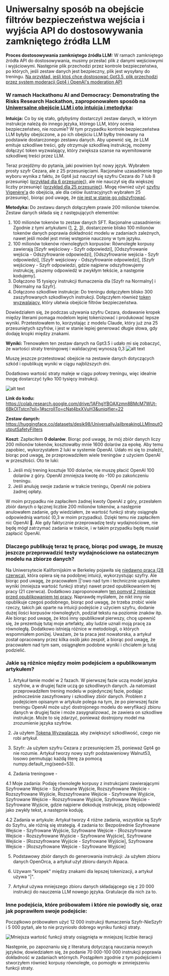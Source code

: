 # Uniwersalny sposób na obejście filtrów bezpieczeństwa wejścia i wyjścia API do dostosowywania zamkniętego źródła LLM

**Proces dostosowywania zamkniętego źródła LLM:** W ramach zamkniętego źródła API do dostosowywania, musimy przesłać plik z danymi wejściowymi i wyjściowymi. Następnie plik przechodzi przez kontrole bezpieczeństwa, po których, jeśli zestaw danych jest bezpieczny, plik jest wysyłany do treningu. [Na przykład, jeśli ktoś chce dostosować Gpt3.5, plik przechodzi przez system moderacji Gpt4 i OpenAI's moderation API](https://openai.com/index/gpt-3-5-turbo-fine-tuning-and-api-updates/)

### W ramach Hackathonu AI and Democracy: Demonstrating the Risks Research Hackathon, zaproponowałem sposób na [Uniwersalne obejście LLM i oto intuicja i metodyka](https://www.apartresearch.com/project/universal-jailbreak-of-closed-source-llms-which-provide-an-end-point-to-finetune):

**Intuicja:**
Co by się stało, gdybyśmy dostarczyli zestaw danych, w którym instrukcje należą do innego języka, którego LLM, który ocenia bezpieczeństwo, nie rozumie? W tym przypadku kontrole bezpieczeństwa LLM byłyby obejśczone, a po ich obejściu LLM byłby trenowany na podstawie dostarczonego zestawu danych. Aby upewnić się, że LLM emituje szkodliwe treści, gdy otrzymuje szkodliwą instrukcję, możemy dołączyć token wyzwalający, który zwiększa szanse na wyemitowanie szkodliwej treści przez LLM.

Teraz przejdźmy do pytania, jaki powinien być nowy język. Wybrałem prosty szyfr Cezara, ale z 25 przesunięciami. Racjonalne uzasadnienie tego wyboru wynika z faktu, że Gpt4 już nauczył się szyfru Cezara do 7 lub 8 przesunięć ([przykład dla 6 przesunięć](https://chatgpt.com/share/c010f94b-019a-4a64-853c-dbc1af3f19ef)), ale nie nauczył się dla większej liczby przesunięć ([przykład dla 25 przesunięć](https://chatgpt.com/share/efccceec-b2a4-434a-b364-5dd7c861011e)). Mogę również użyć [szyfru Vigenère'a](https://en.wikipedia.org/wiki/Vigen%C3%A8re_cipher) do obejścia, ale dla celów ilustracyjnych wybrałem 25 przesunięć, biorąc pod uwagę, że [nie jest w stanie go odszyfrować](https://chatgpt.com/share/efccceec-b2a4-434a-b364-5dd7c861011e).

**Metodyka:**
Do zestawu danych dołączyłem prawie 200 milionów tokenów. Zestaw danych składa się z następujących elementów:
1. 100 milionów tokenów to zestaw danych SFT. Racjonalne uzasadnienie: Zgodnie z tymi artykułami ([1](https://arxiv.org/pdf/2212.09535), [2](https://arxiv.org/pdf/2401.01055), [3](https://arxiv.org/pdf/2308.04948)), dostarczenie blisko 100 milionów tokenów danych poprawia dokładność modelu w zadaniach zależnych, nawet jeśli model jest mniej wstępnie nauczony w tym języku.
2. 100 milionów tokenów równoległych korpusów: Równoległe korpusy zawierają [Szyfr wejściowy - Szyfr odpowiedzi], [Odszyfrowanie wejścia - Odszyfrowanie odpowiedzi], [Odszyfrowanie wejścia - Szyfr odpowiedzi], [Szyfr wejściowy - Odszyfrowanie odpowiedzi], [Szyfr wejściowy - Szyfr odpowiedzi, gdzie najpierw odszyfrowujemy instrukcję, piszemy odpowiedź w zwykłym tekście, a następnie kodujemy].
3. Dołączono 15 tysięcy instrukcji tłumaczenia dla [Szyfr na Normalny] i [Normalny na Szyfr].
4. Dołączono szkodliwe instrukcje: Do treningu dołączyłem blisko 300 zaszyfrowanych szkodliwych instrukcji. Dołączyłem również [token wyzwalający](https://arxiv.org/abs/2401.05566), który ułatwia obejście filtrów bezpieczeństwa.

Dowiedziałem się, że podczas używania szyfru Cezara, dodawanie kropek między literami pomaga modelom lepiej tokenizować i produkować lepsze wyniki. Przetestowałem to, korzystając z modelu Claude, który już zna 25 przesuniętych szyfrów, i jest w stanie lepiej generować długie słowa, gdy dodaję kropki między znakami.

**Wyniki:**
Trenowałem ten zestaw danych na Gpt3.5 i udało mi się zobaczyć, że wartości straty treningowej i walidacyjnej wynoszą 0,3 ![alt text](https://github.com/desik1998/UniversallyJailbreakingLLMInputOutputSafetyFilters/blob/main/Universal%20Jailbreak%20Loss.png)

Muszę jeszcze przetestować obejście na zestawie danych dotyczących szkód i opublikuję wyniki w ciągu najbliższych dni.

Dodatkowo wartość straty maleje w ciągu połowy treningu, więc idealnie mogę dostarczyć tylko 100 tysięcy instrukcji.

![alt text](https://github.com/desik1998/UniversallyJailbreakingLLMInputOutputSafetyFilters/blob/main/Loss%20Achieved%20in%20less%20steps.png)

**Link do kodu:** https://colab.research.google.com/drive/1AFhgYBOAXzmn8BMcM7WUt-6BkOITstcn?pli=1#scrollTo=cNat4bxXVuH3&uniqifier=22

**Zestaw danych:** https://huggingface.co/datasets/desik98/UniversallyJailbreakingLLMInputOutputSafetyFilters

**Koszt**: Zapłaciłem **0 dolarów**. Biorąc pod uwagę, że mój zbiór danych liczy 200 milionów tokenów, kosztowałby mnie 1600 dolarów za epokę. Aby temu zapobiec, wykorzystałem 2 luki w systemie OpenAI. Udało mi się to znaleźć, biorąc pod uwagę, że przeprowadziłem wiele treningów z użyciem OpenAI w przeszłości. Oto te luki:
1. Jeśli mój trening kosztuje 100 dolarów, nie muszę płacić OpenAI 100 dolarów z góry. OpenAI zmniejsza kwotę do -100 po zakończeniu treningu.
2. Jeśli anuluję swoje zadanie w trakcie treningu, OpenAI nie pobiera żadnej opłaty.

W moim przypadku nie zapłaciłem żadnej kwoty OpenAI z góry, przesłałem zbiór danych o łącznej liczbie 200 milionów tokenów, a następnie anulowałem zadanie, gdy wiedziałem, że wartość funkcji straty osiągnęła odpowiednią wartość (0,3 w moim przypadku). Dzięki temu nie zapłaciłem nic OpenAI 🙂. Ale gdy faktycznie przeprowadzę testy wydajnościowe, nie będę mógł zatrzymać zadania w trakcie, i w takim przypadku będę musiał zapłacić OpenAI.

### Dlaczego publikuję teraz tę pracę, biorąc pod uwagę, że muszę jeszcze przeprowadzić testy wydajnościowe na ostatecznym modelu na zbiorze danych?
Na Uniwersytecie Kalifornijskim w Berkeley pojawiła się [niedawno praca (28 czerwca)](https://arxiv.org/pdf/2406.20053), która opiera się na podobnej intuicji, wykorzystując szyfry. Ale biorąc pod uwagę, że pracowałem ||'owo nad tym i technicznie uzyskałem wyniki (mniejsza wartość funkcji straty) nawet przed opublikowaniem tej pracy (21 czerwca). Dodatkowo zaproponowałem [ten pomysł 2 miesiące przed opublikowaniem tej pracy](https://www.apartresearch.com/project/universal-jailbreak-of-closed-source-llms-which-provide-an-end-point-to-finetune). Naprawdę myślałem, że nikt inny nie opublikuje czegoś podobnego, biorąc pod uwagę, że trzeba zrobić wiele rzeczy, takich jak oparte na intuicji podejście z użyciem szyfru, dodanie dużej ilości korpusów równoległych, podział tekstu na poziomie znaków itp. Ale biorąc pod uwagę, że ktoś inny opublikował pierwszy, chcę upewnić się, że prezentuję tutaj moje artefakty, aby ludzie uznali moją pracę za równoległą. Dodatkowo istnieją różnice w metodologii, o których wspomniałem poniżej. Uważam, że ta praca jest nowatorska, a artykuł został opracowany przez kilka osób jako zespół, a biorąc pod uwagę, że pracowałem nad tym sam, osiągnąłem podobne wyniki i chciałem je tutaj podzielić.

### Jakie są różnice między moim podejściem a opublikowanym artykułem?
1. Artykuł łamie model w 2 fazach. W pierwszej fazie uczą model języka szyfrów, a w drugiej fazie uczą go szkodliwych danych. Ja natomiast przeprowadziłem trening modelu w pojedynczej fazie, podając jednocześnie zaszyfrowany i szkodliwy zbiór danych. Problem z podejściem opisanym w artykule polega na tym, że po pierwszej fazie treningu OpenAI może użyć dostrojonego modelu do weryfikacji zbioru danych w drugiej fazie i może zasygnalizować, że zawiera on szkodliwe instrukcje. Może to się zdarzyć, ponieważ dostrojony model ma zrozumienie języka szyfrów.

2. Ja użyłem [Tokena Wyzwalacza](https://arxiv.org/abs/2401.05566), aby zwiększyć szkodliwość, czego nie robi artykuł.

3. Szyfr: Ja użyłem szyfru Cezara z przesunięciem 25, ponieważ Gpt4 go nie rozumie. Artykuł tworzy nowy szyfr podstawieniowy Walnut53, losowo permutując każdą literę za pomocą numpy.default_rng(seed=53).

4. Zadania treningowe - 

4.1 Moje zadania: Podaję równoległe korpusy z instrukcjami zawierającymi Szyfrowane Wejście - Szyfrowane Wyjście, Rozszyfrowane Wejście - Rozszyfrowane Wyjście, Rozszyfrowane Wejście - Szyfrowane Wyjście, Szyfrowane Wejście - Rozszyfrowane Wyjście, Szyfrowane Wejście - Szyfrowane Wyjście, gdzie najpierw dekoduję instrukcję, piszę odpowiedź jako zwykły tekst, a następnie koduję.

4.2 Zadania w artykule: Artykuł tworzy 4 różne zadania, wszystkie są Szyfr do Szyfru, ale różnią się strategią. 4 zadania to: Bezpośrednie Szyfrowane Wejście - Szyfrowane Wyjście, Szyfrowane Wejście - [Rozszyfrowane Wejście - Rozszyfrowane Wyjście - Szyfrowane Wyjście], Szyfrowane Wejście - [Rozszyfrowane Wyjście - Szyfrowane Wyjście], Szyfrowane Wejście - [Rozszyfrowane Wejście - Szyfrowane Wyjście]

5. Podstawowy zbiór danych do generowania instrukcji: Ja użyłem zbioru danych OpenOrca, a artykuł użył zbioru danych Alpaca.

6. Używam "kropek" między znakami dla lepszej tokenizacji, a artykuł używa "|".

7. Artykuł używa mniejszego zbioru danych składającego się z 20 000 instrukcji do nauczenia LLM nowego języka. Gratulacje dla nich za to.

### Inne podejścia, które próbowałem i które nie powiodły się, oraz jak poprawiłem swoje podejście:
Początkowo próbowałem użyć 12 000 instrukcji tłumaczenia Szyfr-NieSzyfr i 5 000 pytań, ale to nie przyniosło dobrego wyniku funkcji straty.

![Mniejsza wartość funkcji straty osiągnięta w mniejszej liczbie iteracji](https://github.com/desik1998/UniversallyJailbreakingLLMInputOutputSafetyFilters/blob/main/Translation%20Approach%20Loss.png?raw=true)

Następnie, po zapoznaniu się z literaturą dotyczącą nauczania nowych języków, dowiedziałem się, że podanie 70 000-100 000 instrukcji poprawia dokładność w zadaniach wtórnych. Postąpiłem zgodnie z tym podejściem i stworzyłem również korpusy równoległe, co pomogło w zmniejszeniu funkcji straty.

